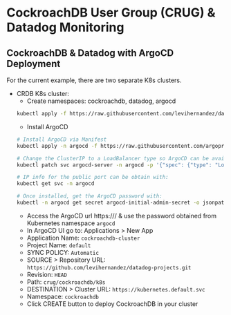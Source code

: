 # CockroachDB User Group (CRUG) & Datadog Monitoring

## CockroachDB & Datadog with ArgoCD Deployment
For the current example, there are two separate K8s clusters.

* CRDB K8s cluster:
  * Create namespaces: cockroachdb, datadog, argocd
  ```bash
  kubectl apply -f https://raw.githubusercontent.com/levihernandez/datadog-projects/refs/heads/main/crug/create-namespaces.yaml
  ```
  * Install ArgoCD
  ```bash
  # Install ArgoCD via Manifest
  kubectl apply -n argocd -f https://raw.githubusercontent.com/argoproj/argo-cd/stable/manifests/install.yaml

  # Change the ClusterIP to a LoadBalancer type so ArgoCD can be available on port 443
  kubectl patch svc argocd-server -n argocd -p '{"spec": {"type": "LoadBalancer"}}'

  # IP info for the public port can be obtain with: 
  kubectl get svc -n argocd
  
  # Once installed, get the ArgoCD password with:
  kubectl -n argocd get secret argocd-initial-admin-secret -o jsonpath="{.data.password}" | base64 -d
  ```
  * Access the ArgoCD url https://<domain>/ & use the password obtained from Kubernetes namespace `argocd`
  * In ArgoCD UI go to: Applications > New App 
   * Application Name: `cockroachdb-cluster`
   * Project Name: `default`
   * SYNC POLICY: `Automatic`
   * SOURCE > Repository URL: `https://github.com/levihernandez/datadog-projects.git`
   * Revision: `HEAD`
   * Path: `crug/cockroachdb/k8s`
   * DESTINATION > Cluster URL: `https://kubernetes.default.svc`
   * Namespace: `cockroachdb`
   * Click CREATE button to deploy CockroachDB in your cluster






